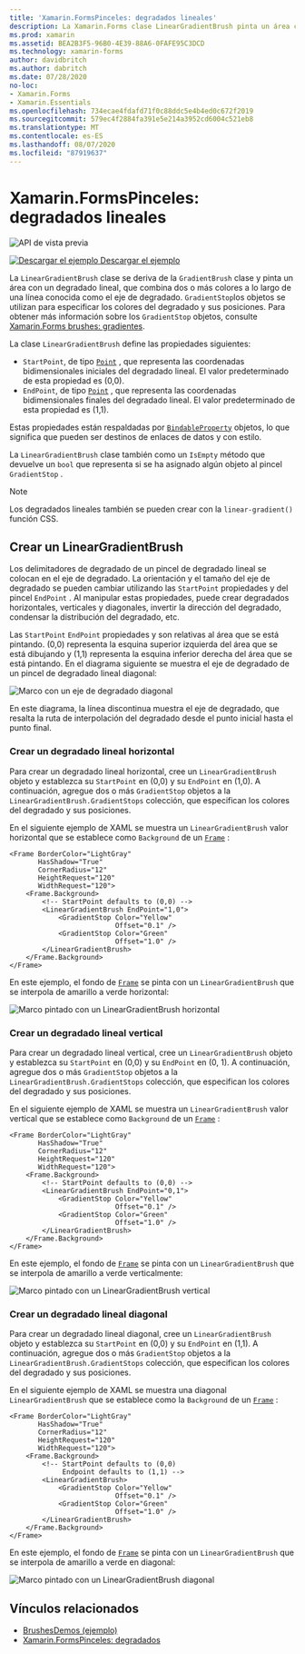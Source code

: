 ```yaml
---
title: 'Xamarin.FormsPinceles: degradados lineales'
description: La Xamarin.Forms clase LinearGradientBrush pinta un área con un degradado lineal.
ms.prod: xamarin
ms.assetid: BEA2B3F5-96B0-4E39-88A6-0FAFE95C3DCD
ms.technology: xamarin-forms
author: davidbritch
ms.author: dabritch
ms.date: 07/28/2020
no-loc:
- Xamarin.Forms
- Xamarin.Essentials
ms.openlocfilehash: 734ecae4fdafd71f0c88ddc5e4b4ed0c672f2019
ms.sourcegitcommit: 579ec4f2884fa391e5e214a3952cd6004c521eb8
ms.translationtype: MT
ms.contentlocale: es-ES
ms.lasthandoff: 08/07/2020
ms.locfileid: "87919637"
---
```

# <a name="no-locxamarinforms-brushes-linear-gradients"></a>Xamarin.FormsPinceles: degradados lineales

![API de vista previa](~/media/shared/preview.png "Esta API se encuentra en versión preliminar.")

[![Descargar el ejemplo](~/media/shared/download.png) Descargar el ejemplo](https://github.com/xamarin/xamarin-forms-samples/tree/master/UserInterface/BrushDemos)

La `LinearGradientBrush` clase se deriva de la `GradientBrush` clase y pinta un área con un degradado lineal, que combina dos o más colores a lo largo de una línea conocida como el eje de degradado. `GradientStop`los objetos se utilizan para especificar los colores del degradado y sus posiciones. Para obtener más información sobre los `GradientStop` objetos, consulte [ Xamarin.Forms brushes: gradientes](gradient.md).

La clase `LinearGradientBrush` define las propiedades siguientes:

- `StartPoint`, de tipo [`Point`](xref:Xamarin.Forms.Point) , que representa las coordenadas bidimensionales iniciales del degradado lineal. El valor predeterminado de esta propiedad es (0,0).
- `EndPoint`, de tipo [`Point`](xref:Xamarin.Forms.Point) , que representa las coordenadas bidimensionales finales del degradado lineal. El valor predeterminado de esta propiedad es (1,1).

Estas propiedades están respaldadas por [`BindableProperty`](xref:Xamarin.Forms.BindableProperty) objetos, lo que significa que pueden ser destinos de enlaces de datos y con estilo.

La `LinearGradientBrush` clase también como un `IsEmpty` método que devuelve un `bool` que representa si se ha asignado algún objeto al pincel `GradientStop` .

> [!NOTE]
> Los degradados lineales también se pueden crear con la `linear-gradient()` función CSS.

## <a name="create-a-lineargradientbrush"></a>Crear un LinearGradientBrush

Los delimitadores de degradado de un pincel de degradado lineal se colocan en el eje de degradado. La orientación y el tamaño del eje de degradado se pueden cambiar utilizando las `StartPoint` propiedades y del pincel `EndPoint` . Al manipular estas propiedades, puede crear degradados horizontales, verticales y diagonales, invertir la dirección del degradado, condensar la distribución del degradado, etc.

Las `StartPoint` `EndPoint` propiedades y son relativas al área que se está pintando. (0,0) representa la esquina superior izquierda del área que se está dibujando y (1,1) representa la esquina inferior derecha del área que se está pintando. En el diagrama siguiente se muestra el eje de degradado de un pincel de degradado lineal diagonal:

![Marco con un eje de degradado diagonal](lineargradient-images/gradient-axis.png)

En este diagrama, la línea discontinua muestra el eje de degradado, que resalta la ruta de interpolación del degradado desde el punto inicial hasta el punto final.

### <a name="create-a-horizontal-linear-gradient"></a>Crear un degradado lineal horizontal

Para crear un degradado lineal horizontal, cree un `LinearGradientBrush` objeto y establezca su `StartPoint` en (0,0) y su `EndPoint` en (1,0). A continuación, agregue dos o más `GradientStop` objetos a la `LinearGradientBrush.GradientStops` colección, que especifican los colores del degradado y sus posiciones.

En el siguiente ejemplo de XAML se muestra un `LinearGradientBrush` valor horizontal que se establece como `Background` de un [`Frame`](xref:Xamarin.Forms.Frame) :

```xaml
<Frame BorderColor="LightGray"
       HasShadow="True"
       CornerRadius="12"
       HeightRequest="120"
       WidthRequest="120">
    <Frame.Background>
        <!-- StartPoint defaults to (0,0) -->
        <LinearGradientBrush EndPoint="1,0">
            <GradientStop Color="Yellow"
                          Offset="0.1" />
            <GradientStop Color="Green"
                          Offset="1.0" />
        </LinearGradientBrush>
    </Frame.Background>
</Frame>  
```

En este ejemplo, el fondo de [`Frame`](xref:Xamarin.Forms.Frame) se pinta con un `LinearGradientBrush` que se interpola de amarillo a verde horizontal:

![Marco pintado con un LinearGradientBrush horizontal](lineargradient-images/horizontal.png)

### <a name="create-a-vertical-linear-gradient"></a>Crear un degradado lineal vertical

Para crear un degradado lineal vertical, cree un `LinearGradientBrush` objeto y establezca su `StartPoint` en (0,0) y su `EndPoint` en (0, 1). A continuación, agregue dos o más `GradientStop` objetos a la `LinearGradientBrush.GradientStops` colección, que especifican los colores del degradado y sus posiciones.

En el siguiente ejemplo de XAML se muestra un `LinearGradientBrush` valor vertical que se establece como `Background` de un [`Frame`](xref:Xamarin.Forms.Frame) :

```xaml
<Frame BorderColor="LightGray"
       HasShadow="True"
       CornerRadius="12"
       HeightRequest="120"
       WidthRequest="120">
    <Frame.Background>
        <!-- StartPoint defaults to (0,0) -->    
        <LinearGradientBrush EndPoint="0,1">
            <GradientStop Color="Yellow"
                          Offset="0.1" />
            <GradientStop Color="Green"
                          Offset="1.0" />
        </LinearGradientBrush>
    </Frame.Background>
</Frame>
```

En este ejemplo, el fondo de [`Frame`](xref:Xamarin.Forms.Frame) se pinta con un `LinearGradientBrush` que se interpola de amarillo a verde verticalmente:

![Marco pintado con un LinearGradientBrush vertical](lineargradient-images/vertical.png)

### <a name="create-a-diagonal-linear-gradient"></a>Crear un degradado lineal diagonal

Para crear un degradado lineal diagonal, cree un `LinearGradientBrush` objeto y establezca su `StartPoint` en (0,0) y su `EndPoint` en (1,1). A continuación, agregue dos o más `GradientStop` objetos a la `LinearGradientBrush.GradientStops` colección, que especifican los colores del degradado y sus posiciones.

En el siguiente ejemplo de XAML se muestra una diagonal `LinearGradientBrush` que se establece como la `Background` de un [`Frame`](xref:Xamarin.Forms.Frame) :

```xaml
<Frame BorderColor="LightGray"
       HasShadow="True"
       CornerRadius="12"
       HeightRequest="120"
       WidthRequest="120">
    <Frame.Background>
        <!-- StartPoint defaults to (0,0)      
             Endpoint defaults to (1,1) -->
        <LinearGradientBrush>
            <GradientStop Color="Yellow"
                          Offset="0.1" />
            <GradientStop Color="Green"
                          Offset="1.0" />
        </LinearGradientBrush>
    </Frame.Background>
</Frame>
```

En este ejemplo, el fondo de [`Frame`](xref:Xamarin.Forms.Frame) se pinta con un `LinearGradientBrush` que se interpola de amarillo a verde en diagonal:

![Marco pintado con un LinearGradientBrush diagonal](lineargradient-images/diagonal.png)

## <a name="related-links"></a>Vínculos relacionados

- [BrushesDemos (ejemplo)](https://github.com/xamarin/xamarin-forms-samples/tree/master/UserInterface/BrushDemos)
- [Xamarin.FormsPinceles: degradados](gradient.md)
